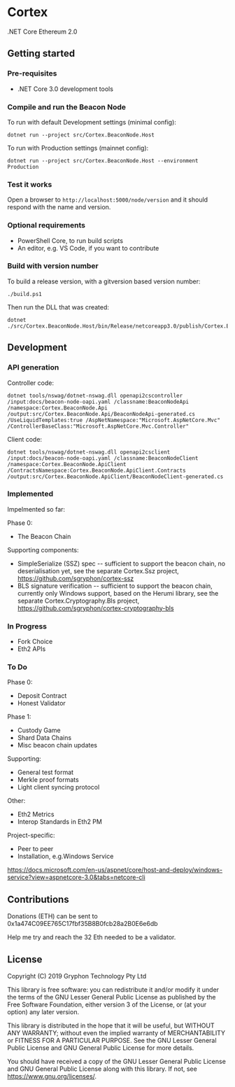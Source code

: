# Cortex

.NET Core Ethereum 2.0

## Getting started

### Pre-requisites

* .NET Core 3.0 development tools

### Compile and run the Beacon Node

To run with default Development settings (minimal config):

```
dotnet run --project src/Cortex.BeaconNode.Host
```

To run with Production settings (mainnet config):

```
dotnet run --project src/Cortex.BeaconNode.Host --environment Production
```


### Test it works

Open a browser to ```http://localhost:5000/node/version``` and it should respond with the name and version.

### Optional requirements

* PowerShell Core, to run build scripts
* An editor, e.g. VS Code, if you want to contribute

### Build with version number

To build a release version, with a gitversion based version number:

```
./build.ps1
```

Then run the DLL that was created:

```
dotnet ./src/Cortex.BeaconNode.Host/bin/Release/netcoreapp3.0/publish/Cortex.BeaconNode.Host.dll
```

## Development

### API generation

Controller code:

```
dotnet tools/nswag/dotnet-nswag.dll openapi2cscontroller /input:docs/beacon-node-oapi.yaml /classname:BeaconNodeApi /namespace:Cortex.BeaconNode.Api /output:src/Cortex.BeaconNode.Api/BeaconNodeApi-generated.cs /UseLiquidTemplates:true /AspNetNamespace:"Microsoft.AspNetCore.Mvc" /ControllerBaseClass:"Microsoft.AspNetCore.Mvc.Controller"
```

Client code:

```
dotnet tools/nswag/dotnet-nswag.dll openapi2csclient /input:docs/beacon-node-oapi.yaml /classname:BeaconNodeClient /namespace:Cortex.BeaconNode.ApiClient /ContractsNamespace:Cortex.BeaconNode.ApiClient.Contracts /output:src/Cortex.BeaconNode.ApiClient/BeaconNodeClient-generated.cs
```

### Implemented

Impelmented so far:

Phase 0:

* The Beacon Chain

Supporting components:

* SimpleSerialize (SSZ) spec -- sufficient to support the beacon chain, no deserialisation yet, see the separate Cortex.Ssz project, https://github.com/sgryphon/cortex-ssz
* BLS signature verification --  sufficient to support the beacon chain, currently only Windows support, based on the Herumi library, see the separate Cortex.Cryptography.Bls project, https://github.com/sgryphon/cortex-cryptography-bls

### In Progress

* Fork Choice
* Eth2 APIs

### To Do

Phase 0:

* Deposit Contract
* Honest Validator

Phase 1:

* Custody Game
* Shard Data Chains
* Misc beacon chain updates

Supporting:

* General test format
* Merkle proof formats
* Light client syncing protocol

Other: 

* Eth2 Metrics
* Interop Standards in Eth2 PM

Project-specific:

* Peer to peer
* Installation, e.g.Windows Service

https://docs.microsoft.com/en-us/aspnet/core/host-and-deploy/windows-service?view=aspnetcore-3.0&tabs=netcore-cli

## Contributions

Donations (ETH) can be sent to 0x1a474C09EE765C17fbf35B8B0fcb28a2B0E6e6db

Help me try and reach the 32 Eth needed to be a validator.


## License

Copyright (C) 2019 Gryphon Technology Pty Ltd

This library is free software: you can redistribute it and/or modify it under the terms of the GNU Lesser General Public License as published by the Free Software Foundation, either version 3 of the License, or (at your option) any later version.

This library is distributed in the hope that it will be useful, but WITHOUT ANY WARRANTY; without even the implied warranty of MERCHANTABILITY or FITNESS FOR A PARTICULAR PURPOSE. See the GNU Lesser General Public License and GNU General Public License for more details.

You should have received a copy of the GNU Lesser General Public License and GNU General Public License along with this library. If not, see <https://www.gnu.org/licenses/>.
